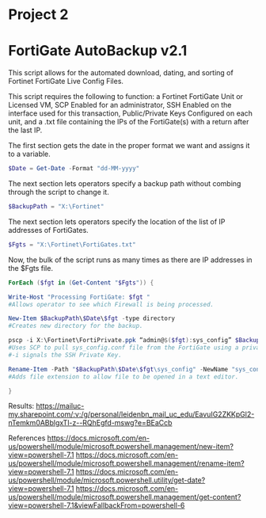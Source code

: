 # Project 2

FortiGate AutoBackup v2.1
======

This script allows for the automated download, dating, and sorting of Fortinet FortiGate Live Config Files. 

This script requires the following to function:
a Fortinet FortiGate Unit or Licensed VM,
SCP Enabled for an administrator,
SSH Enabled on the interface used for this transaction,
Public/Private Keys Configured on each unit,
and a .txt file containing the IPs of the FortiGate(s) with a return after the last IP.

The first section gets the date in the proper format we want and assigns it to a variable. 
```powershell
$Date = Get-Date -Format "dd-MM-yyyy"
```

The next section lets operators specify a backup path without combing through the script to change it. 
```powershell
$BackupPath = "X:\Fortinet"
```

The next section lets operators specify the location of the list of IP addresses of FortiGates. 
```powershell
$Fgts = "X:\Fortinet\FortiGates.txt"
```

Now, the bulk of the script runs as many times as there are IP addresses in the $Fgts file. 
```powershell
ForEach ($fgt in (Get-Content "$Fgts")) {

Write-Host "Processing FortiGate: $fgt "
#Allows operator to see which Firewall is being processed. 

New-Item $BackupPath\$Date\$fgt -type directory
#Creates new directory for the backup. 

pscp -i X:\Fortinet\FortiPrivate.ppk “admin@$($fgt):sys_config” $BackupPath\$Date\$fgt\
#Uses SCP to pull sys_config.conf file from the FortiGate using a private/public key pair.  
#-i signals the SSH Private Key. 

Rename-Item -Path "$BackupPath\$Date\$fgt\sys_config" -NewName "sys_config.conf"
#Adds file extension to allow file to be opened in a text editor.

}
```


Results: https://mailuc-my.sharepoint.com/:v:/g/personal/leidenbn_mail_uc_edu/EavuIG2ZKKpGl2-nTemkm0ABblgxTl-z--RQhEgfd-mswg?e=BEaCcb

References
https://docs.microsoft.com/en-us/powershell/module/microsoft.powershell.management/new-item?view=powershell-7.1
https://docs.microsoft.com/en-us/powershell/module/microsoft.powershell.management/rename-item?view=powershell-7.1
https://docs.microsoft.com/en-us/powershell/module/microsoft.powershell.utility/get-date?view=powershell-7.1
https://docs.microsoft.com/en-us/powershell/module/microsoft.powershell.management/get-content?view=powershell-7.1&viewFallbackFrom=powershell-6

